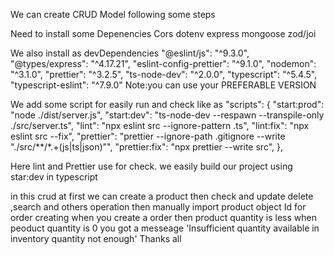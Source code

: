 We can create CRUD Model following some steps

Need to install some Depenencies
Cors
dotenv
express
mongoose
zod/joi

We also install as devDependencies
    "@eslint/js": "^9.3.0",
    "@types/express": "^4.17.21",
    "eslint-config-prettier": "^9.1.0",
    "nodemon": "^3.1.0",
    "prettier": "^3.2.5",
    "ts-node-dev": "^2.0.0",
    "typescript": "^5.4.5",
    "typescript-eslint": "^7.9.0"
Note:you can use your PREFERABLE VERSION

We add some script for easily run and check
like as 
"scripts": {
    "start:prod": "node ./dist/server.js",
    "start:dev": "ts-node-dev --respawn --transpile-only ./src/server.ts",
    "lint": "npx eslint src --ignore-pattern .ts",
    "lint:fix": "npx eslint src --fix",
    "prettier": "prettier --ignore-path .gitignore --write \"./src/**/*.+(js|ts|json)\"",
    "prettier:fix": "npx prettier --write src",
  },

  Here lint and Prettier use for check.
  we easily build our project using star:dev in typescript  

  in this crud 
  at first we can create a product 
  then check and update delete ,search and others operation
  then manually import product object Id for order creating 
  when you create a order then product quantity is less
  when peoduct quantity is 0 you got a messeage 
  'Insufficient quantity available in inventory quantity not enough'
  Thanks all
